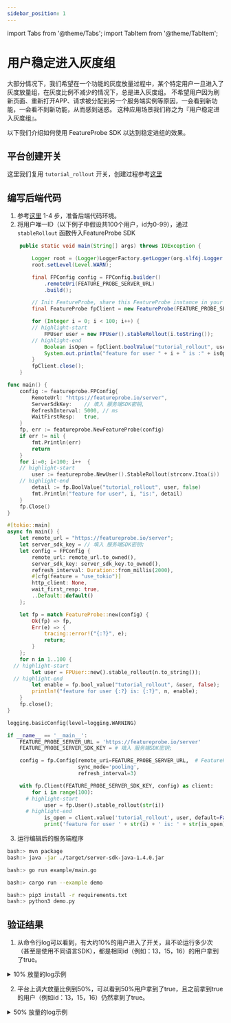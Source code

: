 ```yaml
---
sidebar_position: 1
---
```

import Tabs from '@theme/Tabs';
import TabItem from '@theme/TabItem';

# 用户稳定进入灰度组

大部分情况下，我们希望在一个功能的灰度放量过程中，某个特定用户一旦进入了灰度放量组，在灰度比例不减少的情况下，总是进入灰度组。
不希望用户因为刷新页面、重新打开APP、请求被分配到另一个服务端实例等原因，一会看到新功能，一会看不到新功能，从而感到迷惑。
这种应用场景我们称之为『用户稳定进入灰度组』。

以下我们介绍如何使用 FeatureProbe SDK 以达到稳定进组的效果。

## 平台创建开关

这里我们复用 `tutorial_rollout` 开关，创建过程参考[这里](index.md#在平台创建开关)

## 编写后端代码

1. 参考[这里](index.md#backend-code) 1-4 步，准备后端代码环境。
2. 将用户唯一ID（以下例子中假设共100个用户，id为0-99），通过 `stableRollout` 函数传入FeatureProbe SDK

<Tabs groupId="language">
   <TabItem value="java" label="Java" default>

~~~java title="src/main/java/com/featureprobe/sdk/example/FeatureProbeDemo.java"
    public static void main(String[] args) throws IOException {

        Logger root = (Logger)LoggerFactory.getLogger(org.slf4j.Logger.ROOT_LOGGER_NAME);
        root.setLevel(Level.WARN);

        final FPConfig config = FPConfig.builder()
            .remoteUri(FEATURE_PROBE_SERVER_URL)
            .build();

        // Init FeatureProbe, share this FeatureProbe instance in your project.
        final FeatureProbe fpClient = new FeatureProbe(FEATURE_PROBE_SERVER_SDK_KEY, config);

        for (Integer i = 0; i < 100; i++) {
        // highlight-start
            FPUser user = new FPUser().stableRollout(i.toString());
        // highlight-end
            Boolean isOpen = fpClient.boolValue("tutorial_rollout", user, false);
            System.out.println("feature for user " + i + " is :" + isOpen);
        }
        fpClient.close();
    }
~~~

</TabItem>
<TabItem value="golang" label="Go">

~~~go title="example/main.go"
func main() {
	config := featureprobe.FPConfig{
		RemoteUrl: "https://featureprobe.io/server",
		ServerSdkKey:    // 填入 服务端SDK密钥,
		RefreshInterval: 5000, // ms
		WaitFirstResp:   true,
	}
	fp, err := featureprobe.NewFeatureProbe(config)
	if err != nil {
		fmt.Println(err)
		return
	}
	for i:=0; i<100; i++  {
    // highlight-start
		user := featureprobe.NewUser().StableRollout(strconv.Itoa(i))
	// highlight-end
		detail := fp.BoolValue("tutorial_rollout", user, false)
		fmt.Println("feature for user", i, "is:", detail)
	}
	fp.Close()
}
~~~
</TabItem>
<TabItem value="rust" label="Rust">

~~~rust title="examples/demo.rs"
#[tokio::main]
async fn main() {
    let remote_url = "https://featureprobe.io/server";
    let server_sdk_key = // 填入 服务端SDK密钥;
    let config = FPConfig {
        remote_url: remote_url.to_owned(),
        server_sdk_key: server_sdk_key.to_owned(),
        refresh_interval: Duration::from_millis(2000),
        #[cfg(feature = "use_tokio")]
        http_client: None,
        wait_first_resp: true,
        ..Default::default()
    };

    let fp = match FeatureProbe::new(config) {
        Ok(fp) => fp,
        Err(e) => {
            tracing::error!("{:?}", e);
            return;
        }
    };
    for n in 1..100 {
  // highlight-start
        let user = FPUser::new().stable_rollout(n.to_string());
  // highlight-end
        let enable = fp.bool_value("tutorial_rollout", &user, false);
        println!("feature for user {:?} is: {:?}", n, enable);
    }
    fp.close();
}
~~~
</TabItem>
<TabItem value="python" label="Python">

~~~python title="demo.py"
logging.basicConfig(level=logging.WARNING)

if __name__ == '__main__':
    FEATURE_PROBE_SERVER_URL = 'https://featureprobe.io/server'
    FEATURE_PROBE_SERVER_SDK_KEY = # 填入 服务端SDK密钥;

    config = fp.Config(remote_uri=FEATURE_PROBE_SERVER_URL,  # FeatureProbe server URL
                       sync_mode='pooling',
                       refresh_interval=3)

    with fp.Client(FEATURE_PROBE_SERVER_SDK_KEY, config) as client:
        for i in range(100):
      # highlight-start
            user = fp.User().stable_rollout(str(i))
      # highlight-end
            is_open = client.value('tutorial_rollout', user, default=False)
            print('feature for user ' + str(i) + ' is: ' + str(is_open))
~~~
</TabItem>
</Tabs>

3. 运行编辑后的服务端程序

<Tabs groupId="language">
   <TabItem value="java" label="Java" default>

~~~bash
bash:> mvn package
bash:> java -jar ./target/server-sdk-java-1.4.0.jar
~~~
</TabItem>
<TabItem value="golang" label="Go">

~~~bash
bash:> go run example/main.go
~~~
</TabItem>
<TabItem value="rust" label="Rust">

~~~bash
bash:> cargo run --example demo
~~~
</TabItem>
<TabItem value="python" label="Python">

~~~bash
bash:> pip3 install -r requirements.txt
bash:> python3 demo.py
~~~
</TabItem>
</Tabs>

## 验证结果

1. 从命令行log可以看到，有大约10%的用户进入了开关，且不论运行多少次（甚至是使用不同语言SDK），都是相同id（例如：13，15，16）的用户拿到了true。

<details>
  <summary>10% 放量的log示例</summary>

~~~bash
feature for user 0 is :false
feature for user 1 is :false
feature for user 2 is :false
feature for user 3 is :false
feature for user 4 is :false
feature for user 5 is :false
feature for user 6 is :false
feature for user 7 is :false
feature for user 8 is :false
feature for user 9 is :false
feature for user 10 is :false
feature for user 11 is :false
feature for user 12 is :false
# highlight-next-line
feature for user 13 is :true
feature for user 14 is :false
# highlight-next-line
feature for user 15 is :true
# highlight-next-line
feature for user 16 is :true
feature for user 17 is :false
feature for user 18 is :false
feature for user 19 is :false
feature for user 20 is :false
~~~

</details>

2. 平台上调大放量比例到50%，可以看到50%用户拿到了true，且之前拿到true的用户（例如id：13，15，16）仍然拿到了true。

<details>
  <summary>50% 放量的log示例</summary>

~~~bash
feature for user 0 is: false
feature for user 1 is: false
feature for user 2 is: false
feature for user 3 is: false
feature for user 4 is: true
feature for user 5 is: true
feature for user 6 is: false
feature for user 7 is: false
feature for user 8 is: false
feature for user 9 is: false
feature for user 10 is: false
feature for user 11 is: false
feature for user 12 is: false
# highlight-next-line
feature for user 13 is: true
feature for user 14 is: true
# highlight-next-line
feature for user 15 is: true
# highlight-next-line
feature for user 16 is: true
feature for user 17 is: true
feature for user 18 is: false
feature for user 19 is: false
~~~

</details>